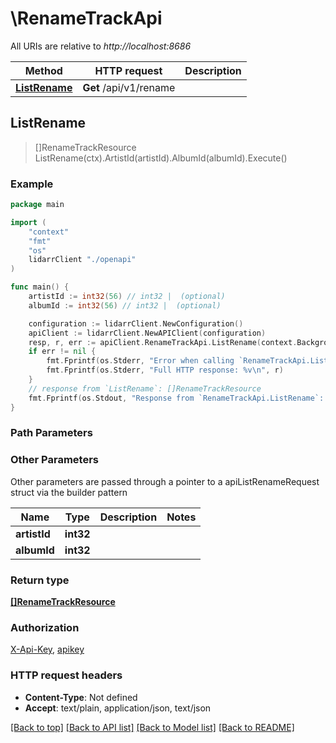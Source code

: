 # \RenameTrackApi

All URIs are relative to *http://localhost:8686*

Method | HTTP request | Description
------------- | ------------- | -------------
[**ListRename**](RenameTrackApi.md#ListRename) | **Get** /api/v1/rename | 



## ListRename

> []RenameTrackResource ListRename(ctx).ArtistId(artistId).AlbumId(albumId).Execute()



### Example

```go
package main

import (
    "context"
    "fmt"
    "os"
    lidarrClient "./openapi"
)

func main() {
    artistId := int32(56) // int32 |  (optional)
    albumId := int32(56) // int32 |  (optional)

    configuration := lidarrClient.NewConfiguration()
    apiClient := lidarrClient.NewAPIClient(configuration)
    resp, r, err := apiClient.RenameTrackApi.ListRename(context.Background()).ArtistId(artistId).AlbumId(albumId).Execute()
    if err != nil {
        fmt.Fprintf(os.Stderr, "Error when calling `RenameTrackApi.ListRename``: %v\n", err)
        fmt.Fprintf(os.Stderr, "Full HTTP response: %v\n", r)
    }
    // response from `ListRename`: []RenameTrackResource
    fmt.Fprintf(os.Stdout, "Response from `RenameTrackApi.ListRename`: %v\n", resp)
}
```

### Path Parameters



### Other Parameters

Other parameters are passed through a pointer to a apiListRenameRequest struct via the builder pattern


Name | Type | Description  | Notes
------------- | ------------- | ------------- | -------------
 **artistId** | **int32** |  | 
 **albumId** | **int32** |  | 

### Return type

[**[]RenameTrackResource**](RenameTrackResource.md)

### Authorization

[X-Api-Key](../README.md#X-Api-Key), [apikey](../README.md#apikey)

### HTTP request headers

- **Content-Type**: Not defined
- **Accept**: text/plain, application/json, text/json

[[Back to top]](#) [[Back to API list]](../README.md#documentation-for-api-endpoints)
[[Back to Model list]](../README.md#documentation-for-models)
[[Back to README]](../README.md)

